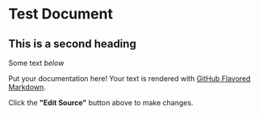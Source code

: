 # Test Document

## This is a second heading

Some text _below_

Put your documentation here! Your text is rendered with [GitHub Flavored Markdown](https://help.github.com/articles/github-flavored-markdown).

Click the **"Edit Source"** button above to make changes.
